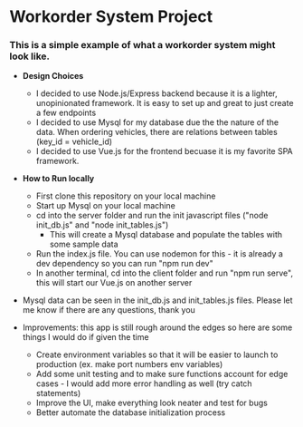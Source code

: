 # Workorder System Project

### This is a simple example of what a workorder system might look like.

* **Design Choices**
    * I decided to use Node.js/Express backend because it is a lighter, unopinionated framework. It is easy to set up and great to just create a few endpoints
    * I decided to use Mysql for my database due the the nature of the data. When ordering vehicles, there are relations between tables (key_id = vehicle_id)
    * I decided to use Vue.js for the frontend becuase it is my favorite SPA framework. 

* **How to Run locally**
    * First clone this repository on your local machine
    * Start up Mysql on your local machine
    * cd into the server folder and run the init javascript files ("node init_db.js" and "node init_tables.js")
        * This will create a Mysql database and populate the tables with some sample data
    * Run the index.js file. You can use nodemon for this - it is already a dev dependency so you can run "npm run dev"
    * In another terminal, cd into the client folder and run "npm run serve", this will start our Vue.js on another server

* Mysql data can be seen in the init_db.js and init_tables.js files. Please let me know if there are any questions, thank you
* Improvements: this app is still rough around the edges so here are some things I would do if given the time
    * Create environment variables so that it will be easier to launch to production (ex. make port numbers env variables)
    * Add some unit testing and to make sure functions account for edge cases - I would add more error handling as well (try catch statements)
    * Improve the UI, make everything look neater and test for bugs
    * Better automate the database initialization process